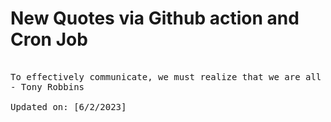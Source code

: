 # New Quotes via Github action and Cron Job

<pre>
<!-- #quote -->
To effectively communicate, we must realize that we are all different in the way we perceive the world and use this understanding as a guide to our communication with others.
- Tony Robbins

Updated on: [6/2/2023]
<!-- #quoteEnd -->
</pre>
